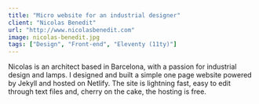 ```yaml
---
title: "Micro website for an industrial designer"
client: "Nicolas Benedit"
url: "http://www.nicolasbenedit.com"
image: nicolas-benedit.jpg
tags: ["Design", "Front-end", "Eleventy (11ty)"]
---
```


Nicolas is an architect based in Barcelona, with a passion for industrial design and lamps. I designed and built a simple one page website powered by Jekyll and hosted on Netlify. The site is lightning fast, easy to edit through text files and, cherry on the cake, the hosting is free.
